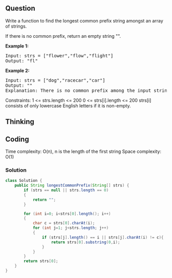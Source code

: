 ## Question
Write a function to find the longest common prefix string amongst an array of strings.

If there is no common prefix, return an empty string "".


**Example 1:**
<pre>
Input: strs = ["flower","flow","flight"]
Output: "fl"
</pre>

**Example 2:**
<pre>
Input: strs = ["dog","racecar","car"]
Output: ""
Explanation: There is no common prefix among the input strings.
</pre>

Constraints:
1 <= strs.length <= 200
0 <= strs[i].length <= 200
strs[i] consists of only lowercase English letters if it is non-empty.

## Thinking


## Coding
Time complexity: O(n), n is the length of the first string
Space complexity: O(1) 

### Solution
```java
class Solution {
    public String longestCommonPrefix(String[] strs) {
        if (strs == null || strs.length == 0)
        {
            return "";
        }

        for (int i=0; i<strs[0].length(); i++)
        {
            char c = strs[0].charAt(i);
            for (int j=1; j<strs.length; j++)
            {
                if (strs[j].length() == i || strs[j].charAt(i) != c){
                    return strs[0].substring(0,i);
                }
            }
        }
        return strs[0];
    }
}

```